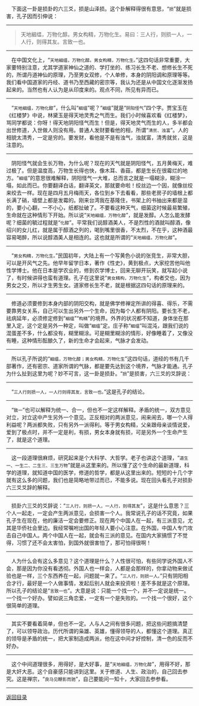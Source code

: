 &emsp;下面这一卦是损卦的六三爻，损是山泽损。这个卦解释得很有意思，“``损``”就是损害，孔子因而引伸说：
___
> 天地絪缊，万物化醇。男女构精，万物化生。易曰：三人行，则损一人，一人行，则得其友。言致一也。
___
&emsp;在中国文化上，“``天地絪缊，万物化醇。男女构精，万物化生。``”这四句话非常重要，大家要特别注意，尤其学道家神仙之道的、学打坐的、练习长生不老、想修长生不死的，所谓丹道神仙的原理，乃至男女双修，个人单修，本身的阴阳调和原理等等。我们看中国道家的丹经、道书乃至西藏的密宗等，我认为还是从中国文化逐渐发扬起来的。当然也有人认为是从印度来的。观点不同，所见有异而已。
___
&emsp;“``天地絪缊，万物化醇``”，什么叫“``絪缊``”呢？“``絪缊``”就是“``阴阳怪气``”四个字。贾宝玉在《红楼梦》中说，林黛玉是得天地灵秀之气而生。我们小时候喜欢看《红楼梦》，骂同学都说：你呀！得天地阴阳怪气而生！但是，得天地灵气而生的人，多半都会出世修道，入世做人则没有用。普通人发财要看他的相，所谓“``清贫、浊富``”。人的相貌太清秀，一定是穷的。要发财，看他是不是有浊气，浊就富，清秀就贫，这是注意的。
___
&emsp;阴阳怪气就会生长万物，为什么呢？现在的天气就是阴阳怪气，五月黄梅天，难过极了。但是温度高，万物生长得也快，像木耳、香菇，都是生长在很霉烂的地方。“``絪缊``”的意思很难解释，阴阳怪气一大堆，总而言之就是一塌糊涂，糊涂一塌，如此而已。你要翻译白话，翻译英文，那就要命啦！绞丝边一个因，就像丝绞来绞去一样。现在是四月五月梅雨天，各位到乡下去看看，那些老房子的墙根上都长满了硝，墙壁上都是发霉的。刚来台湾我在基隆住，书架上的书抽出来都是湿的，要小心翻，一不小心，纸都扯破了。不要看这种天气，细菌这时候最易繁殖，生命就在这种情形下开始。所以说“``天地絪缊，万物化醇``”，就是发醇。人怎么能发酵呢？细菌的毓过程就是“``化醇``”。平常我们说醇酒美人，不是烈性的酒就叫醇酒，像绍兴的女儿红，就是属于醇酒之列的，喝到嘴里很香，不太烈，不在乎，这种酒最容易喝醉，所以说醇酒美人是相连的。这也就是所谓的“``天地絪缊，万物化醇``”。
___
&emsp;“``男女构精，万物化生。``”民国初年，大陆上有一个写黄色小说的张竞生，非常大胆，可以是开风气之先。他早年留学日本，著作《性史》，黄到极点，大家挖苦他叫他性学博士。他在日本是学农业的，修到农学博士，回来无聊开玩笑，就写起小说了，有时候讲得也蛮有道理。孔子在这里说“``男女精构，万物化生``”，构者交也，因为男女之交，所以才生男生女。道家修长生不老，就是根据这四句话的原理来的。
___
&emsp;修道必须要修到本身内部的阴阳交构，就是佛学修禅定所讲的得喜、得乐，不需要靠男女关系，自己可以生出另外一个生命，因为每个人都有阴阳。要长生不老，祛病延年，必须修定修到“``絪缊``”“``构精``”的境界。外界的状况都不知道，身体坐在那里入定，这个定是另外一种定，叫做“``絪缊``”定。庄子称“``絪缊``”叫混沌，跟我们说的混蛋差不多，什么都没有，糊里糊涂。可是糊里糊涂的情形，好像睡着了，又像没有睡，这种情形酝酿久了，新的生命才会起来，气脉才会发动。
___
&emsp;所以孔子所说的“``絪缊，万物化醇；男女构精，万物化生``”这四句话，道经的书有几千部著作，还有密宗、道家所谓的气脉，都是要先达到这个境界，气脉才能通。孔子为什么扯到这里为呢？妙不可言，这一卦是损卦。“``损``”是损害，六三爻的爻辞说：
___
&emsp;“``三人行则损一人，一人行则得其友，言致一也。``”这是孔子的结论。
___
&emsp;“``致一``”也可以解释为统一、合一，但也不一定这样解释。矛盾的统一，双方意见对立，对立这中产生另外一个意见。正反相对的两派意见，闹来闹去，哪一个人得利益呢？两派都失败，只有另外一派得利。等于男女构精，父亲跟母亲谈情说爱，爱到了极点时，并不一定是利，有损，男女本身就有损，可是另外一个生命产生了，就是这个道理。
___
&emsp;这一段道理很麻烦，研究起来是个大科学、大哲学。老子也讲这个道理，“``道生一、一生二、二生三、三生万物``”就是从这里来的。所以懂了这个生命的最新道理，科学的道理，就知道中国的医学，修道的哲学，都是从这里出来的。短短的十几个字就有这么多的问题，我们也是简略地带过而已，不能多说。现在回头看孔子对损卦六三爻爻辞的解释。
___
&emsp;损卦六三爻的爻辞说：“``三人行，则损一人，一人行，则得其友``”，这是什么意思？三个人一起走，一定会产生两派意见，会损害一个人。我常说孔子的话不究竟，如果孔子生在现在，他的廉洁一定会要修正。现在两个中国人在一起，有三派意见，尤其是华侨社会里边。我经常嘱咐出国的年轻人要小心注意。在外国，中国人专门攻击自己中国人。两个中国人在一起，就会有三派的意见。在国内大家搞惯了不觉得，习惯了还不会太害怕，到国外就很害怕了，那可怕得很啊！
___
&emsp;人为什么会有这么多意见？这个道理是什么？人性很可怕，有些同学说外国人不会，那是因为你没有看透彻。外国人也一样会，人都是会那样的，你拿动物来做试验也是一样，三个东西养在一起，问题就一来了。“``三人行，则损一人。``”只有阴阳相合才行，最好是一个人做事情，发起后别人就会来投资啦！差不多就是这个原理。所以孔子的结论是“``言致一也``”。大意是说：只能一个找一个，并不一定说是统一。一个找一个好办。譬如说三角恋爱，一定有一个是失败的。一个找一个很好，这个很简单的道理。
___
&emsp;其实不要看着简单，但也不一定。人与人之间有很多问题，把这些问题搞清楚了，可以领导政治。历代所谓的枭雄、英雄，懂得领导的人，都懂这个道理。真正的领导是矛盾的统一，把大家制造成两派，他在这中间才好控制，清一色的反而不好办。
___
&emsp;这个中间道理很多，用得好，是大好事，是“``天地絪缊，万物化醇``”，用得不好，那是大奸大恶。这个自豪感只能讲到这里。关于修道、人生、政治的，自己回去参究。这是禅宗，“``良马见鞭影而驰``”，自己要能问一知十，大家回去参参看。
___
[返回目录](../../master/README.md#目录)